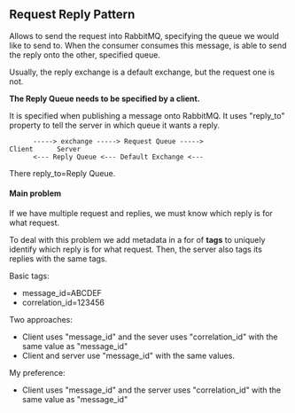 ﻿## Request Reply Pattern

Allows to send the request into RabbitMQ, specifying the queue we would like to send to.
When the consumer consumes this message, is able to send the reply onto the other, specified queue.

Usually, the reply exchange is a default exchange, but the request one is not.

**The Reply Queue needs to be specified by a client.** 

It is specified when publishing a message onto RabbitMQ. It uses "reply_to" property to tell the server in which queue it wants a reply.

```
	  -----> exchange -----> Request Queue ----->
Client		Server
	  <--- Reply Queue <--- Default Exchange <---
```

There reply_to=Reply Queue.

#### Main problem

If we have multiple request and replies, we must know which reply is for what request. 

To deal with this problem we add metadata in a for of **tags** to uniquely identify which reply is for what request.
Then, the server also tags its replies with the same tags. 

Basic tags:
- message_id=ABCDEF
- correlation_id=123456

Two approaches:
- Client uses "message_id" and the sever uses "correlation_id" with the same value as "message_id"
- Client and server use "message_id" with the same values.

My preference:
- Client uses "message_id" and the server uses "correlation_id" with the same value as "message_id"


